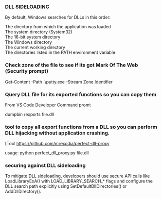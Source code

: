 ### DLL SIDELOADING  

By default, Windows searches for DLLs in this order:  

The directory from which the application was loaded  
The system directory (System32)  
The 16-bit system directory  
The Windows directory  
The current working directory  
The directories listed in the PATH environment variable  

### Check zone of the file to see if its got Mark Of The Web (Security prompt)

Get-Content -Path .\putty.exe -Stream Zone.Identifier  

### Query DLL file for its exported functions so you can copy them
From VS Code Developer Command promt  

dumpbin /exports file.dll  


### tool to copy all export functions from a DLL so you can perform DLL hijacking without application crashing. 

[Tool https://github.com/mrexodia/perfect-dll-proxy  

usage: python perfect_dll_proxy.py file.dll  



### securing against DLL sideloading  

To mitigate DLL sideloading, developers should use secure API calls like LoadLibraryExA() with LOAD_LIBRARY_SEARCH_* flags and configure the DLL search path explicitly using SetDefaultDllDirectories() or AddDllDirectory().  
